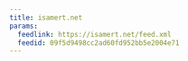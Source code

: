 ```yaml
---
title: isamert.net
params:
  feedlink: https://isamert.net/feed.xml
  feedid: 09f5d9498cc2ad60fd952bb5e2004e71
---
```

